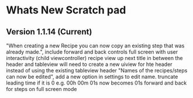 #  Whats New Scratch pad

## Version 1.1.14 (Current)
"When creating a new Recipe you can now copy an existing step that was already made.",
include forward and back controls
full screen with user interactivity (child viewcontroller)
recipe view
up next title in between the header and tableview will need to create a new uiview for hte header instead of using the existing tableview header
"Names of the recipes/steps can now be edited", add a new option in settings to edit name.
truncate leading time if it is 0 e.g. 00h 00m 01s now becomes 01s 
forward and back for steps on full screen mode
